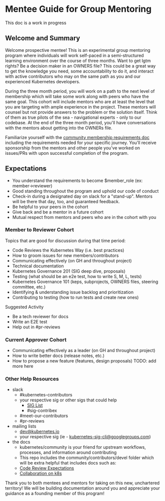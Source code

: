 # Mentee Guide for Group Mentoring
This doc is a work in progress

## Welcome and Summary
Welcome prospective mentee! This is an experimental group mentoring program
where individuals will work self-paced in a semi-structured learning environment
over the course of three months. Want to get lgtm rights? Be a decision maker in
an OWNERS file? This could be a great way to get the knowledge you need, some
accountability to do it, and interact with active contributors who may on the
same path as you and our experienced Kubernetes developers.

During the three month period, you will work on a path to the next level of
membership which will take some work along with peers who have the same goal.
This cohort will include mentors who are at least the level that you are
targeting with ample experience in the project. These mentors will counsel but
not provide answers to the problem or the solution itself. Think of them as true
pilots of the sea - navigational experts - only to our codebase. At the end of
the three month period, you'll have conversations with the mentors about getting
into the OWNERs file.

Familiarize yourself with the [community membership requirements doc] including
the requirements needed for your specific journey. You’ll receive sponsorship
from the mentors and other people you've worked on issues/PRs with upon
successful completion of the program.

## Expectations  
* You understand the requirements to become $member_role (ex: member->reviewer)
* Good standing throughout the program and uphold our code of conduct
* Check-in during a designated day on slack for a "stand-up". Mentors will be
there that day, too, and guaranteed feedback.
* Be helpful to your peers in the cohort
* Give back and be a mentor in a future cohort
* Mutual respect from mentors and peers who are in the cohort with you

### Member to Reviewer Cohort
Topics that are good for discussion during that time period:
* Code Reviews the Kubernetes Way (i.e. best practices)
* How to groom issues for new members/contributors
* Communicating effectively (on GH and throughout project)
* Technical documentation
* Kubernetes Governance 201 (SIG deep dive, proposals)
* Testing (what should be an e2e test, how to write S, M, L, tests)
* Kubernetes Governance 101 (keps, subprojects, OWNERS files, steering committee,
etc.)
* Identifying & understanding issue backlog and prioritization
* Contributing to testing (how to run tests and create new ones)

Suggested Activity
* Be a tech reviewer for docs
* Write an E2E test
* Help out in #pr-reviews

### Current Approver Cohort
* Communicating effectively as a leader (on GH and throughout project)
* How to write better docs (release notes, etc.)
* How to propose a new feature (features, design proposals)
TODO: add more here

### Other Help Resources
- slack
	- #kubernetes-contributors
	- your respective sig or other sigs that could help
		- [SIG List]
		- #sig-contribex
	- #meet-our-contributors
	- #pr-reviews
- mailing lists
	- dev@kubernetes.io
	- your respective sig (ie - kubernetes-sig-cli@googlegroups.com)
- the docs
	- kubernetes/community is your friend for upstream workflows, processes, and
	information around contributing
	- This repo includes the community/contributors/devel folder which will be
	extra helpful that includes docs such as:
    - [Code Review Expectations]
    - [Collaboration on k8s]

Thank you to both mentees and mentors for taking on this new, unchartered
territory! We will be building documentation around you and appreciate your
guidance as a founding member of this program!

[community membership requirements doc]: /community-membership.md
[SIG List]: /sig-list.md
[Code Review Expectations]: /contributors/guide/expectations.md
[Collaboration on k8s]: /contributors/guide/contributing.md
